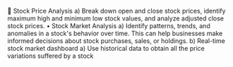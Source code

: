  Stock Price Analysis
a) Break down open and close stock prices, identify maximum high and minimum low
stock values, and analyze adjusted close stock prices.
• Stock Market Analysis
a) Identify patterns, trends, and anomalies in a stock's behavior over time. This can help
businesses make informed decisions about stock purchases, sales, or holdings.
b) Real-time stock market dashboard a) Use historical data to obtain all the price
variations suffered by a stock
